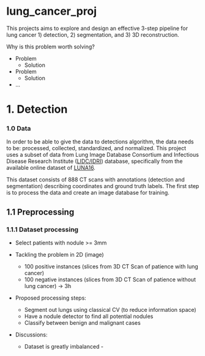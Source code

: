 # lung_cancer_proj
This projects aims to explore and design an effective 3-step pipeline for lung cancer 1) detection, 2) segmentation, and 3) 3D reconstruction.

Why is this problem worth solving? 
* Problem
  * Solution
* Problem
  * Solution
* ...


# 1. Detection


### 1.0 Data  
In order to be able to give the data to detections algorithm, the data needs to be: processed, collected, standardized, and normalized.
This project uses a subset of data from Lung Image Database Consortium and Infectious Disease Research Institute ([LIDC/IDRI](https://wiki.cancerimagingarchive.net/display/Public/LIDC-IDRI)) database,
specifically from the available online dataset of [LUNA16](https://luna16.grand-challenge.org).

This dataset consists of 888 CT scans with annotations (detection and segmentation) describing coordinates and ground truth labels.
The first step is to process the data and create an image database for training.

## 1.1 Preprocessing
### 1.1.1 Dataset processing
- Select patients with nodule >= 3mm
- Tackling the problem in 2D (image)
  - 100 positive instances (slices from 3D CT Scan of patience with    lung cancer)
  - 100 negative instances (slices from 3D CT Scan of patience without lung cancer)
  -> 3h

- Proposed processing steps:
  - Segment out lungs using classical CV (to reduce information space)
  - Have a nodule detector to find all potential nodules
  - Classify between benign and malignant cases

- Discussions:
  - Dataset is greatly imbalanced - 
